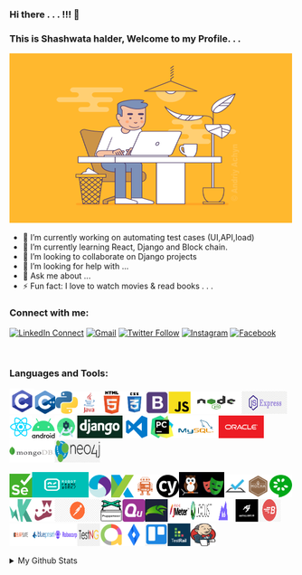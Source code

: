 ### Hi there . . . !!! 👋

### This is Shashwata halder, Welcome to my Profile. . .
<!-- <img src="https://github.com/sh-qups/sh-qups/blob/main/images/intro_img/intro_img_1.gif" width=500 height=300 /> -->
<!-- <img src="https://github.com/sh-qups/sh-qups/blob/main/images/intro_img/intro_img_2.gif" width=500 height=300 /> -->
<!-- <img src="https://github.com/sh-qups/sh-qups/blob/main/images/intro_img/intro_img_3.gif" width=500 height=300 /> -->
<img src="https://github.com/sh-qups/sh-qups/blob/main/images/intro_img/intro_img_4.gif" width=500 height=300 />
<!--
**sh-qups/sh-qups** is a ✨ _special_ ✨ repository because its `README.md` (this file) appears on your GitHub profile.
-->

- 🔭 I’m currently working on automating test cases (UI,API,load)
- 🌱 I’m currently learning React, Django and Block chain.
- 👯 I’m looking to collaborate on Django projects
- 🤔 I’m looking for help with ...
- 💬 Ask me about ...
- ⚡ Fun fact: I love to watch movies & read books . . .

### Connect with me:
[![LinkedIn Connect](https://img.shields.io/badge/%20-Connect-black?color=222244&labelColor=000000&logo=linkedin&logoColor=f5f7fe)](https://www.linkedin.com/in/shashwata-halder/)
[![Gmail](https://img.shields.io/badge/%20-Send%20Mail-black?color=222244&labelColor=000000&logo=gmail&logoColor=f5f7fe)](mailto:shashwatahalder01@gmail.com?subject=From%20GitHub&cc=marjan.md@northsouth.edu&body=Howdy!,%20Contacting%20from%20GitHub)
[![Twitter Follow](https://img.shields.io/badge/dynamic/json.svg?color=222244&labelColor=000000&logo=twitter&logoColor=f5f7fe&label=&query=%24[0].followers_count&url=https%3A%2F%2Fcdn.syndication.twimg.com%2Fwidgets%2Ffollowbutton%2Finfo.json%3Fscreen_names%3Drashadtanjim&suffix=%20Followers)](https://twitter.com/shashwata_rk)
[![Instagram](https://img.shields.io/badge/%20-Instagram-black?color=222244&labelColor=000000&logo=instagram&logoColor=ffffff)](https://www.instagram.com/shashwatax001/)
[![Facebook](https://img.shields.io/badge/%20-Facebook-black?color=222244&labelColor=000000&logo=facebook&logoColor=ffffff)](https://www.facebook.com/shashwata.halder)


<br /> 

### Languages and Tools:
<img src="https://github.com/sh-qups/sh-qups/blob/main/images/logo/c.png" width=45 /><img src="https://github.com/sh-qups/sh-qups/blob/main/images/logo/c++.png" width=36 /><img src="https://github.com/sh-qups/sh-qups/blob/main/images/logo/python.png" width=40 /><img src="https://github.com/sh-qups/sh-qups/blob/main/images/logo/java1.png" width=40 /><img src="https://github.com/sh-qups/sh-qups/blob/main/images/logo/html1.png" width=40 /><img src="https://github.com/sh-qups/sh-qups/blob/main/images/logo/css3.png" width=40 /><img src="https://github.com/sh-qups/sh-qups/blob/main/images/logo/bootstrap1.png" width=40 /><img src="https://github.com/sh-qups/sh-qups/blob/main/images/logo/js.png" width=40 /><img src="https://github.com/sh-qups/sh-qups/blob/main/images/logo/nodejs.png" width=90 height=40 /><img src="https://github.com/sh-qups/sh-qups/blob/main/images/logo/Expressjs.png" width=80 height=40 /><img src="https://github.com/sh-qups/sh-qups/blob/main/images/logo/react.png" width=40 /><img src="https://github.com/sh-qups/sh-qups/blob/main/images/logo/android.png" width=40 /><img src="https://github.com/sh-qups/sh-qups/blob/main/images/logo/AndroidStudio.png" width=40 /><img src="https://github.com/sh-qups/sh-qups/blob/main/images/logo/django-logo.png" width=80 height=40 /><img src="https://github.com/sh-qups/sh-qups/blob/main/images/logo/vscode.png" width=50 height=40 /><img src="https://github.com/sh-qups/sh-qups/blob/main/images/logo/pycharm.jfif" width=40 /><img src="https://github.com/sh-qups/sh-qups/blob/main/images/logo/database/mysql.png" width=80 height=40 /><img src="https://github.com/sh-qups/sh-qups/blob/main/images/logo/database/oracle.png" width=80 height=40 /><img src="https://github.com/sh-qups/sh-qups/blob/main/images/logo/database/MongoDB-Logo.png" width=80 height=40 /><img src="https://github.com/sh-qups/sh-qups/blob/main/images/logo/database/neo4j.png" width=80 height=40 />

<img src="https://github.com/sh-qups/sh-qups/blob/main/images/logo/test%20automation/Selenium_Logo.png" width=40 /><img src="https://github.com/sh-qups/sh-qups/blob/main/images/logo/test%20automation/robotframework.png" width=100 height=45/><img src="https://github.com/sh-qups/sh-qups/blob/main/images/logo/test%20automation/appium-logo.png" width=40 height=40/><img src="https://github.com/sh-qups/sh-qups/blob/main/images/logo/test%20automation/Katalon.png" width=40 height=40/><img src="https://github.com/sh-qups/sh-qups/blob/main/images/logo/test%20automation/webdriver.io.png" width=40 height=40/><img src="https://github.com/sh-qups/sh-qups/blob/main/images/logo/test%20automation/cypress1.png" width=40 height=40/><img src="https://github.com/sh-qups/sh-qups/blob/main/images/logo/test%20automation/nightwatch.png" width=40 height=45/><img src="https://github.com/sh-qups/sh-qups/blob/main/images/logo/test%20automation/playwright.png" width=40 height=45/><img src="https://github.com/sh-qups/sh-qups/blob/main/images/logo/test%20automation/testcafe.png" width=40 height=40/><img src="https://github.com/sh-qups/sh-qups/blob/main/images/logo/test%20automation/mocha.png" width=40 height=40/><img src="https://github.com/sh-qups/sh-qups/blob/main/images/logo/test%20automation/cucumber.png" width=40 height=40/><img src="https://github.com/sh-qups/sh-qups/blob/main/images/logo/test%20automation/karma.png" width=40 height=40/><img src="https://github.com/sh-qups/sh-qups/blob/main/images/logo/test%20automation/jest.png" width=40 height=40/><img src="https://github.com/sh-qups/sh-qups/blob/main/images/logo/test%20automation/postman.png" width=80 height=40/><img src="https://github.com/sh-qups/sh-qups/blob/main/images/logo/test%20automation/puppeteer.png" width=40 height=40/><img src="https://github.com/sh-qups/sh-qups/blob/main/images/logo/test%20automation/quint.png" width=40 height=40/><img src="https://github.com/sh-qups/sh-qups/blob/main/images/logo/test%20automation/fluentlenium.jfif" width=40 height=40/><img src="https://github.com/sh-qups/sh-qups/blob/main/images/logo/test%20automation/jmeter.png" width=40 height=40/><img src="https://github.com/sh-qups/sh-qups/blob/main/images/logo/test%20automation/locust.jfif" width=40 height=40/><img src="https://github.com/sh-qups/sh-qups/blob/main/images/logo/test%20automation/k6.png" width=40 height=40/><img src="https://github.com/sh-qups/sh-qups/blob/main/images/logo/test%20automation/artilleryio.jfif" width=40 height=40/><img src="https://github.com/sh-qups/sh-qups/blob/main/images/logo/test%20automation/blazemeter.jpg" width=40 height=40/>
<img src="https://github.com/sh-qups/sh-qups/blob/main/images/logo/test%20automation/burpsuit.png" width=40 height=40/><img src="https://github.com/sh-qups/sh-qups/blob/main/images/logo/test%20automation/blueprism.png" width=40 height=40/><img src="https://github.com/sh-qups/sh-qups/blob/main/images/logo/test%20automation/robocrop.png" width=40 height=40/><img src="https://github.com/sh-qups/sh-qups/blob/main/images/logo/test%20automation/testng.png" width=40 height=40/><img src="https://github.com/sh-qups/sh-qups/blob/main/images/logo/test%20automation/allure.png" width=40 height=40/><img src="https://github.com/sh-qups/sh-qups/blob/main/images/logo/test%20automation/jira.png" width=40 height=40/><img src="https://github.com/sh-qups/sh-qups/blob/main/images/logo/test%20automation/trello1.png" width=40 height=40/><img src="https://github.com/sh-qups/sh-qups/blob/main/images/logo/test%20automation/testrail.png" width=40 height=40/><img src="https://github.com/sh-qups/sh-qups/blob/main/images/logo/test%20automation/jenkins.png" width=45 height=40/>
<!-- <img src="https://github.com/sh-qups/sh-qups/blob/main/images/logo/test%20automation/blazemeter.webp" width=40 height=40/> -->
<!-- <img src="https://github.com/sh-qups/sh-qups/blob/main/images/logo/test%20automation/jenkins1.png" width=40 height=40/> -->
<!-- <img src="https://github.com/sh-qups/sh-qups/blob/main/images/logo/test%20automation/Jenkins2.png" width=32 /> -->
<!-- <img src="https://github.com/sh-qups/sh-qups/blob/main/images/logo/test%20automation/cypress.png" width=32 /> -->
<!-- <img src="https://github.com/sh-qups/sh-qups/blob/main/images/logo/test%20automation/playwright1.png" width=32 /> -->

<!-- <img src="https://github.com/sh-qups/sh-qups/blob/main/images/logo/test%20automation/Robot-framework-logo.png" width=32 /><img src="https://github.com/sh-qups/sh-qups/blob/main/images/logo/test%20automation/appium.png" width=40 /><img src="https://github.com/sh-qups/sh-qups/blob/main/images/logo/test%20automation/mocha1.png" width=32 /><img src="https://github.com/sh-qups/sh-qups/blob/main/images/logo/test%20automation/nightwatch1.png" width=32 /><img src="https://github.com/sh-qups/sh-qups/blob/main/images/logo/test%20automation/testrail1.png" width=32 /><img src="https://github.com/sh-qups/sh-qups/blob/main/images/logo/test%20automation/trello.png" width=32 /> -->

<!-- <img src="https://github.com/sh-qups/sh-qups/blob/main/images/logo/database/neo4j1.png" width=80 height=50/> -->
<!-- <img src="https://github.com/sh-qups/sh-qups/blob/main/images/logo/bootstrap.jfif" width=40 /><img src="https://github.com/sh-qups/sh-qups/blob/main/images/logo/bootstrap.png" width = 40 /> -->
<!-- <img src="https://github.com/sh-qups/sh-qups/blob/main/images/logo/django.png" width=80 height=50 /> -->
<!-- <img src="https://github.com/sh-qups/sh-qups/blob/main/images/logo/codeblocks.png" width=40 /> -->
[comment]: <> (<img src="https://github.com/sh-qups/sh-qups/blob/main/images/logo/css.png" width=32 />)

[comment]: <> (<img src="https://github.com/sh-qups/sh-qups/blob/main/images/logo/html.png" width=32 />)

[comment]: <> (<img src="https://github.com/sh-qups/sh-qups/blob/main/images/logo/java.jpg" width=32 />)

[comment]: <> (<img src="https://github.com/sh-qups/sh-qups/blob/main/images/logo/java.png" width=32 />)

[comment]: <> (<img src="https://github.com/sh-qups/sh-qups/blob/main/images/logo/js1.png" width=32 />)

[comment]: <> (<img src="https://github.com/sh-qups/sh-qups/blob/main/images/logo/python1.png" width=32 />)

<details>
  <summary>My Github Stats</summary>
  <br>
<p align="center">
<img align="center" src="https://github-readme-stats.vercel.app/api?username=sh-qups&&show_icons=true&title_color=2f80ed&icon_color=2f80ed&text_color=ffffff&bg_color=0D1117" alt="Shashwata's Github Stats" alt="Shashwata's Github Status" />
</p>


</details>



